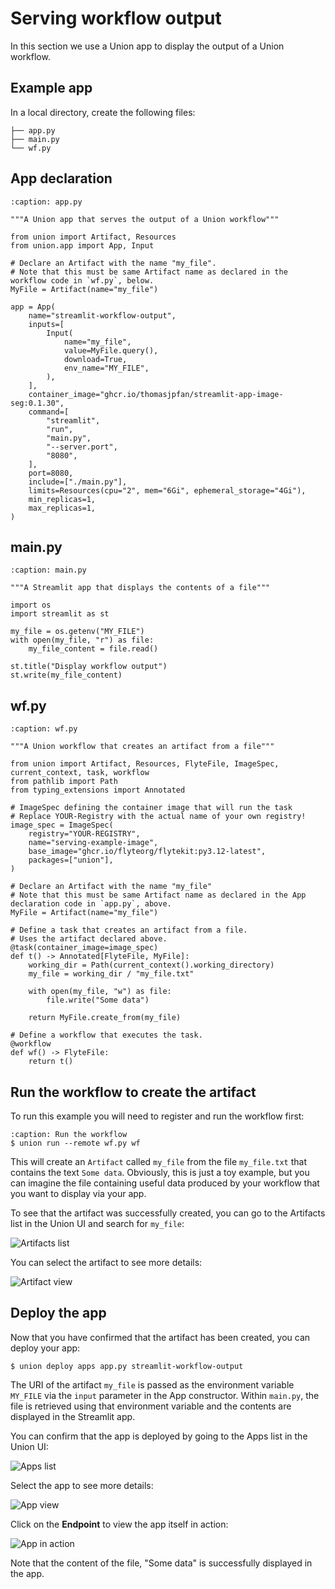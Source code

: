 # Serving workflow output

In this section we use a Union app to display the output of a Union workflow.

## Example app

In a local directory, create the following files:

```{code-block} shell
├── app.py
├── main.py
└── wf.py
```

## App declaration

```{code-block} python
:caption: app.py

"""A Union app that serves the output of a Union workflow"""

from union import Artifact, Resources
from union.app import App, Input

# Declare an Artifact with the name "my_file".
# Note that this must be same Artifact name as declared in the workflow code in `wf.py`, below.
MyFile = Artifact(name="my_file")

app = App(
    name="streamlit-workflow-output",
    inputs=[
        Input(
            name="my_file",
            value=MyFile.query(),
            download=True,
            env_name="MY_FILE",
        ),
    ],
    container_image="ghcr.io/thomasjpfan/streamlit-app-image-seg:0.1.30",
    command=[
        "streamlit",
        "run",
        "main.py",
        "--server.port",
        "8080",
    ],
    port=8080,
    include=["./main.py"],
    limits=Resources(cpu="2", mem="6Gi", ephemeral_storage="4Gi"),
    min_replicas=1,
    max_replicas=1,
)

```

## main.py

```{code-block} python
:caption: main.py

"""A Streamlit app that displays the contents of a file"""

import os
import streamlit as st

my_file = os.getenv("MY_FILE")
with open(my_file, "r") as file:
    my_file_content = file.read()

st.title("Display workflow output")
st.write(my_file_content)

```

## wf.py

```{code-block} python
:caption: wf.py

"""A Union workflow that creates an artifact from a file"""

from union import Artifact, Resources, FlyteFile, ImageSpec, current_context, task, workflow
from pathlib import Path
from typing_extensions import Annotated

# ImageSpec defining the container image that will run the task
# Replace YOUR-Registry with the actual name of your own registry!
image_spec = ImageSpec(
    registry="YOUR-REGISTRY",
    name="serving-example-image",
    base_image="ghcr.io/flyteorg/flytekit:py3.12-latest",
    packages=["union"],
)

# Declare an Artifact with the name "my_file"
# Note that this must be same Artifact name as declared in the App declaration code in `app.py`, above.
MyFile = Artifact(name="my_file")

# Define a task that creates an artifact from a file.
# Uses the artifact declared above.
@task(container_image=image_spec)
def t() -> Annotated[FlyteFile, MyFile]:
    working_dir = Path(current_context().working_directory)
    my_file = working_dir / "my_file.txt"

    with open(my_file, "w") as file:
        file.write("Some data")

    return MyFile.create_from(my_file)

# Define a workflow that executes the task.
@workflow
def wf() -> FlyteFile:
    return t()
```

## Run the workflow to create the artifact

To run this example you will need to register and run the workflow first:

```{code-block} bash
:caption: Run the workflow
$ union run --remote wf.py wf
```

This will create an `Artifact` called `my_file` from the file `my_file.txt` that contains the text `Some data`.
Obviously, this is just a toy example, but you can imagine the file containing useful data produced by your workflow that you want to display via your app.

To see that the artifact was successfully created, you can go to the Artifacts list in the Union UI and search for `my_file`:

![Artifacts list](/_static/images/user-guide/core-concepts/serving/serving-workflow-output/artifacts-list.png)

You can select the artifact to see more details:

![Artifact view](/_static/images/user-guide/core-concepts/serving/serving-workflow-output/artifact-view.png)

## Deploy the app

Now that you have confirmed that the artifact has been created, you can deploy your app:

```{code-block} bash
$ union deploy apps app.py streamlit-workflow-output
```

The URI of the artifact `my_file` is passed as the environment variable `MY_FILE` via the `input` parameter in the App constructor.
Within `main.py`, the file is retrieved using that environment variable and the contents are displayed in the Streamlit app.

You can confirm that the app is deployed by going to the Apps list in the Union UI:

![Apps list](/_static/images/user-guide/core-concepts/serving/serving-workflow-output/apps-list.png)

Select the app to see more details:

![App view](/_static/images/user-guide/core-concepts/serving/serving-workflow-output/app-view.png)

Click on the **Endpoint** to view the app itself in action:

![App in action](/_static/images/user-guide/core-concepts/serving/serving-workflow-output/app-in-action.png)

Note that the content of the file, "Some data" is successfully displayed in the app.
